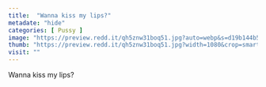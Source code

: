 ```yaml
---
title:  "Wanna kiss my lips?"
metadate: "hide"
categories: [ Pussy ]
image: "https://preview.redd.it/qh5znw31boq51.jpg?auto=webp&s=d19b144b5d4c2afff4702c98ba0e10254cfe16a2"
thumb: "https://preview.redd.it/qh5znw31boq51.jpg?width=1080&crop=smart&auto=webp&s=a78bb9f6b84ebf0b559bbf3d798ed0a99dc8f9b5"
visit: ""
---
```

Wanna kiss my lips?
